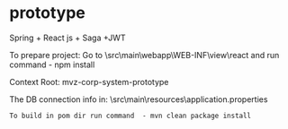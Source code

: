 # prototype
Spring + React js + Saga +JWT 

To prepare project:    Go to \src\main\webapp\WEB-INF\view\react       and run command  -  npm install
    
Context Root:      mvz-corp-system-prototype

The DB connection info in:     \src\main\resources\application.properties
    
    To build in pom dir run command  - mvn clean package install
    
    
